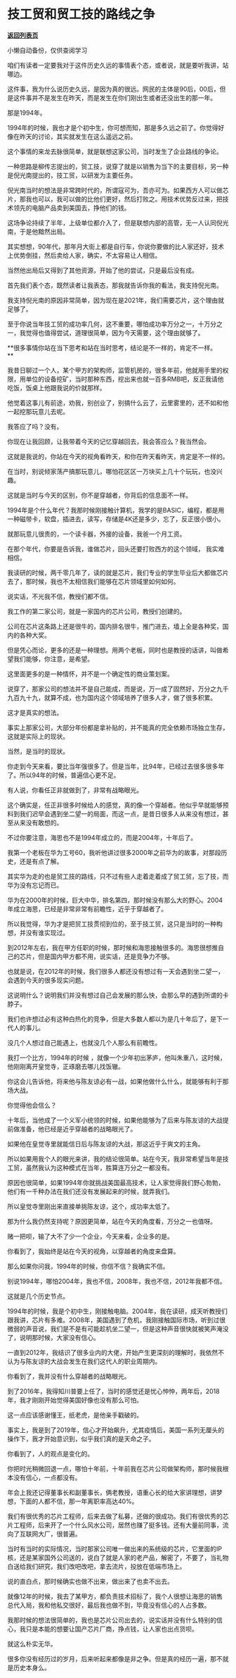 # 技工贸和贸工技的路线之争

[**返回列表页**](/gzh/记忆承载)

小懒自动备份，仅供查阅学习

咱们有读者一定要我对于这件历史久远的事情表个态，或者说，就是要听我讲，站哪边。  

  

这件事，我为什么说历史久远，是因为真的很远。网民的主体是90后，00后，但是这件事并不是发生在昨天，而是发生在你们刚出生或者还没出生的那一年。  

  

那是1994年。

  

1994年的时候，我也才是个初中生，你可想而知，那是多久远之前了。你觉得好像在昨天的讨论，其实就发生在这么遥远之前。  

  

这个事情的来龙去脉很简单，就是联想这家公司，当时发生了企业路线的争论。  

  

一种思路是柳传志提出的，贸工技，说穿了就是以销售为当下的主要目标，另一种是倪光南提出的，技工贸，以研发为主要任务。

  

倪光南当时的想法是非常跨时代的，所谓寇可为，吾亦可为。如果西方人可以做芯片，那我也可以，我可以做的比他们更好，然后打败之。用技术优势反过来，把技术领先的电脑产品卖到美国去，挣他们的钱。

  

这场争论持续了半年，上级单位都介入了，但是联想内部的高管，无一人认同倪光南，于是他黯然出局。  

  

其实想想，90年代，那年月大街上都是自行车，你说你要做的比人家还好，技术上优势倒挂，然后卖给人家，确实，不太容易让人相信。

  

当然他出局后又得到了其他资源，开始了他的尝试，只是最后没有成。  

  

首先我们表个态，既然读者让我表态，那我就告诉你我的看法，我支持倪光南。  

  

我支持倪光南的原因非常简单，因为现在是2021年，我们需要芯片，这个理由就足够了。

  

至于你说当年技工贸的成功率几何，这不重要，哪怕成功率万分之一，十万分之一，我觉得也值得尝试，道理很简单，因为今天需要，这个理由就够了。  

  

 **很多事情你站在当下思考和站在当时思考，结论是不一样的，肯定不一样。  
**

  

我昔日聊过一个人，某个甲方的架构师，监管机房的，很多年前，他就用手里的权限，用单位的设备挖矿，当时那种东西，挖出来也就一百多RMB吧，反正我请他吃饭，饭桌上他跟我说的价就那样。  

  

他觉着这事儿有前途，劝我，别创业了，别搞什么云了，云里雾里的，还不如和他一起挖那玩意儿去呢。

  

我答应了吗？没有。  

  

你现在让我回顾，让我带着今天的记忆穿越回去，我会答应么？我当然会。  

  

这就是我说的，你站在今天的视角看昨天，和你在昨天看昨天，肯定是不一样的。  

  

在当时，别说倾家荡产搞那玩意儿，哪怕花区区一万块买上几十个玩玩，也没兴趣。

  

这就是当时与今天的区别，你不是穿越者，你背后的信息面不一样。  

  

1994年是个什么年代？我那时候刚接触计算机，我学的是BASIC，编程，都是用一种磁带卡，软盘，插进去，读写，存储是4K还是多少，忘了，反正很小很小。  

  

就那玩意儿很贵的，一个读卡器，外接的设备，我爸一个月工资。

  

在那个年代，你要是告诉我，谁做芯片，回头还要打败西方的这个领域， 我实难相信。  

  

我读研的时候，两千零几年了，读的就是芯片，我们专业的学生毕业后大都做芯片去了，那时候，我也不太相信我们能够在芯片领域里如何如何。  

  

说实话，不光我不信，教授们都不信。

  

我工作的第二家公司，就是一家国内的芯片公司，教授们创建的。  

  

公司在芯片这条路上还是很牛的，国内排名很牛，推门进去，墙上全是各种奖，国内的各种大奖。  

  

但是凭心而论，更多的还是一种理想。用两个老板，同时也是教授的话讲，叫做希望我们能够，你注意，是希望。

  

这里面更多的是一种情怀，并不是一个确定性的商业策划案。  

  

说穿了，那家公司的想法并不是自己能成，而是说，万一成了固然好，万分之九千九百九十九，就算不成，也为国内这个领域培养了很多人才，做了很多积累。

  

这才是真实的想法。

  

事实上那家公司，大部分年份都是拿补贴的，并不能真的完全依赖市场独立生存，这就是实际上的现状。  

  

当然，是当时的现状。  

  

你走到今天来看，要比当年强很多了。但是当年，比94年，已经过去很多很多年了。所以94年的时候，普遍信心更不足。  

  

有人说，你看任正非就做到了，非常有战略眼光。

  

这个确实是，任正非很多时候给人的感觉，真的像一个穿越者。他似乎早就能够预料到我们迟早会遇到坐二望一的局面，而这一点，是昔日很多人从来没有想过，甚至从来没有敢想的。

  

不过你要注意，海思也不是1994年成立的，而是2004年，十年后了。  

  

我第一个老板在华为工号60，我听他讲过很多2000年之前华为的故事，对那段历史，还是有点了解。  

  

其实华为走的也是贸工技的路线，只不过有些人走着走着成了贸工贸，忘了技，而华为没有忘记而已。

  

华为在2000年的时候，巨大中华，排名第四，那时候没有那么大的野心。2004年成立海思，已经是非常非常有前瞻性，近乎于穿越者了。

  

所以我觉得，华为才是把贸工技贯彻到位的，至于技工贸，这只是当时的一种构想，并没有谁实现过。  

  

到2012年左右，我在甲方任职的时候，那时候和海思接触很多的。海思很想推自己的芯片，但是国内甲方都不用，说实话，还是竞争力不够。

  

也就是说，在2012年的时候，我们很多人都还没有想过有一天会遇到坐二望一，会遇到今天的很多现实问题。  

  

这说明什么？说明我们并没有想过自己会发展的那么快，会那么早的遇到所谓的卡脖子。

  

我们也许想过必有这种白热化的竞争，但是大多数人都以为是几十年后了，是下一代人的事儿。  

  

没几个人想过自己能遇上，也就没几个人那么有前瞻性。  

  

我打一个比方，1994年的时候 ，就像一个少年初出茅庐，他叫朱重八，这时候，他刚刚离开皇觉寺，正琢磨去哪儿找饭辙。

  

你这会儿告诉他，将来他与陈友谅必有一战，如果他做什么什么，就能够有利于那场大战。

  

你觉得他会信么？

  

十年后，当他成了一个义军小统领的时候，如果他能够为了后来与陈友谅的大战提前做准备，他已经是近乎穿越者的战略眼光了。  

  

如果他在皇觉寺里就能信日后与陈友谅的大战，那这近乎于爽文的主角。

  

所以如果用我个人的眼光来讲，我的结论很简单。站在今天，我非常希望当年是技工贸，虽然我认为这种模式在当年，胜算连万分之一都没有。

  

原因也很简单，如果1994年你就挑战美国最高技术，让人家觉得我们野心勃勃，他们有一千种办法在我们还没有发展起来的时候，就弄我们。  

  

所以皇觉寺里刚出来直接单挑陈友谅，这个，成功率太低了。  

  

那为什么我仍然支持呢？原因更简单，站在今天的角度看，万分之一也值呀。

  

赌一把呗，输了大不了少一个企业，今天来看，企业多的是。  

  

你看到了，我始终是站在今天的视角，以穿越者的角度来盘算。

  

那么如果你问我，1994年的时候，你信不信？我确实不信。

  

别说1994年，哪怕2004年，我也不信，2008年，我也不信，2012年我都不信。  

  

这就是几个历史节点。  

  

1994年的时候，我是个初中生，刚接触电脑。2004年，我在读研，成天听教授们跟我讲，芯片有多难。2008年，美国遇到了危机，我刚接触国际市场，听到过很微弱的声音说，我们是不是有可能趁机坐二望一，但是这种声音很快就被笑声淹没了，说明那时候，大家没有信心。  

  

一直到2012年，我结识了很多业内的大佬，开始产生更深刻的理解时，我依然不认为与陈友谅的大战会发生在我们这代人的职业周期内。

  

你看到了，我并没有什么穿越者的战略眼光。

  

到了2016年，我得知川普要上任了，当时的感觉还是忧心忡忡，两年后，2018年，我才刚刚开始觉得美国好像也没有那么可怕。  

  

这一点应该感谢懂王，纸老虎，是他亲手戳破的。

  

事实上，我是到了2019年，信心才开始飙升，尤其疫情后，美国一系列无厘头的操作下，我才开始意识到，似乎我们真的是天命之子。  

  

你看到了，人的观点是变化的。  

  

你把时光稍微回退一点，哪怕十年前，十年前我在芯片公司做架构师，那时候我根本没有信心，一点都没有。  

  

年会上我还记得董事长和副董事长，俩老教授，语重心长的给大家讲理想，讲梦想，下面的人都不信，那一年离职率高达40%。

  

我们有很优秀的芯片工程师，后来去做了私募，还做的很成功。我们有很优秀的芯片工程师，后来开了一个什么风水公司，居然也赚了挺多钱。还有大量前同事，流向了互联网大厂，很普遍。

  

当时有当时的实际情况，当时那家公司唯一做出来的系统级的芯片，它里面的IP核，还是某家国外公司送的，说白了就是人家的老产品，解密了，不要了，当礼物白送给我们研究，我们改吧改吧，拿去流片，投放在低端市场上。

  

说的直白点，那时候确实也做不出来，做出来了也卖不出去。

  

就像12年的时候，我去了某甲方，都负责技术招标了，我个人很想让海思的销售总代入局，我和他私交很好，最后我也做不到，毕竟没有信心的人占多数。

  

我那时候的想法很简单的，我也是芯片公司出去的，说实话并没有什么特别的信心，我只是本能的想要让国产芯片厂商，挣点钱，让人家也出点货呗。

  

就这么朴实无华。

  

很多你没有经历过的岁月，后来听起来都像是非之争。但是真的经历一遍，那不就是历史本身么。

